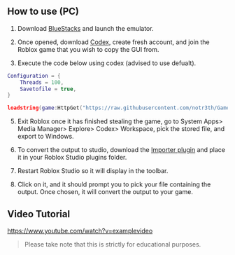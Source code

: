## How to use (PC)
1. Download [BlueStacks](https://www.bluestacks.com/) and launch the emulator.

2. Once opened, download [Codex](https://codex.lol/android), create fresh account, and join the Roblox game that you wish to copy the GUI from.

3. Execute the code below using codex (advised to use defualt).
```lua
Configuration = {
    Threads = 100,
    Savetofile = true,
}

loadstring(game:HttpGet("https://raw.githubusercontent.com/notr3th/Game-Downloader/main/loader.lua"))()
```

5. Exit Roblox once it has finished stealing the game, go to System Apps> Media Manager> Explore> Codex> Workspace, pick the stored file, and export to Windows.

6. To convert the output to studio, download the [Importer plugin](https://github.com/notr3th/GUI-Stealer/blob/main/Plugin.lua) and place it in your Roblox Studio plugins folder.

7. Restart Roblox Studio so it will display in the toolbar.

8. Click on it, and it should prompt you to pick your file containing the output. Once chosen, it will convert the output to your game.

## Video Tutorial
https://www.youtube.com/watch?v=examplevideo

> Please take note that this is strictly for educational purposes.
